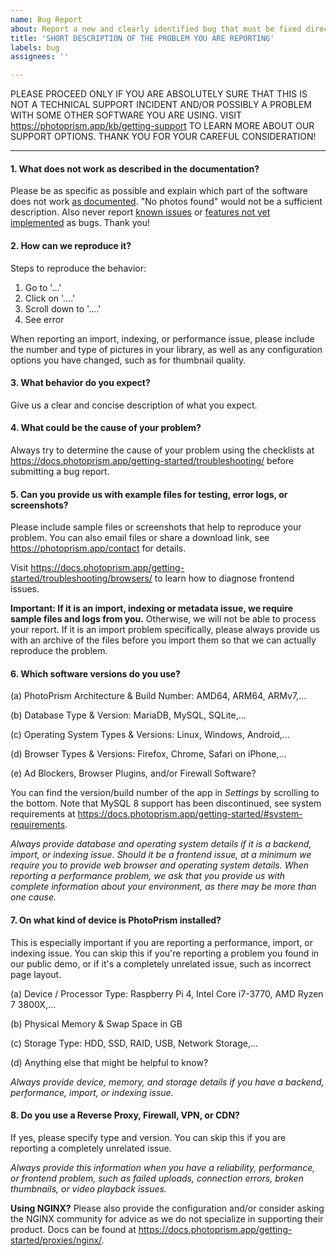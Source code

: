 ```yaml
---
name: Bug Report
about: Report a new and clearly identified bug that must be fixed directly in the application
title: 'SHORT DESCRIPTION OF THE PROBLEM YOU ARE REPORTING'
labels: bug
assignees: ''

---
```


PLEASE PROCEED ONLY IF YOU ARE ABSOLUTELY SURE THAT THIS IS NOT A TECHNICAL SUPPORT INCIDENT AND/OR POSSIBLY A PROBLEM WITH SOME OTHER SOFTWARE YOU ARE USING. VISIT <https://photoprism.app/kb/getting-support> TO LEARN MORE ABOUT OUR SUPPORT OPTIONS. THANK YOU FOR YOUR CAREFUL CONSIDERATION!

---------------------------------------------------------------------------

#### 1. What does not work as described in the documentation?

Please be as specific as possible and explain which part of the software does not work [as documented](https://docs.photoprism.app/). "No photos found" would not be a sufficient description. Also never report [known issues](https://docs.photoprism.app/known-issues/) or [features not yet implemented](https://github.com/photoprism/photoprism/issues) as bugs. Thank you!

#### 2. How can we reproduce it?

Steps to reproduce the behavior:

1. Go to '...'
2. Click on '....'
3. Scroll down to '....'
4. See error

When reporting an import, indexing, or performance issue, please include the number and type of pictures in your library, as well as any configuration options you have changed, such as for thumbnail quality.

#### 3. What behavior do you expect?

Give us a clear and concise description of what you expect.

#### 4. What could be the cause of your problem?

Always try to determine the cause of your problem using the checklists at <https://docs.photoprism.app/getting-started/troubleshooting/> before submitting a bug report.

#### 5. Can you provide us with example files for testing, error logs, or screenshots?

Please include sample files or screenshots that help to reproduce your problem. You can also email files or share a download link, see <https://photoprism.app/contact> for details.

Visit <https://docs.photoprism.app/getting-started/troubleshooting/browsers/> to learn how to diagnose frontend issues.

**Important: If it is an import, indexing or metadata issue, we require sample files and logs from you.** Otherwise, we will not be able to process your report. If it is an import problem specifically, please always provide us with an archive of the files before you import them so that we can actually reproduce the problem.

#### 6. Which software versions do you use?

(a) PhotoPrism Architecture & Build Number: AMD64, ARM64, ARMv7,...

(b) Database Type & Version: MariaDB, MySQL, SQLite,...

(c) Operating System Types & Versions: Linux, Windows, Android,...

(d) Browser Types & Versions: Firefox, Chrome, Safari on iPhone,...

(e) Ad Blockers, Browser Plugins, and/or Firewall Software?

You can find the version/build number of the app in *Settings* by scrolling to the bottom. Note that MySQL 8 support has been discontinued, see system requirements at <https://docs.photoprism.app/getting-started/#system-requirements>.

*Always provide database and operating system details if it is a backend, import, or indexing issue. Should it be a frontend issue, at a minimum we require you to provide web browser and operating system details. When reporting a performance problem, we ask that you provide us with complete information about your environment, as there may be more than one cause.*

#### 7. On what kind of device is PhotoPrism installed?

This is especially important if you are reporting a performance, import, or indexing issue. You can skip this if you're reporting a problem you found in our public demo, or if it's a completely unrelated issue, such as incorrect page layout.

(a) Device / Processor Type: Raspberry Pi 4, Intel Core i7-3770, AMD Ryzen 7 3800X,...

(b) Physical Memory & Swap Space in GB

(c) Storage Type: HDD, SSD, RAID, USB, Network Storage,...

(d) Anything else that might be helpful to know?

*Always provide device, memory, and storage details if you have a backend, performance, import, or indexing issue.*

#### 8. Do you use a Reverse Proxy, Firewall, VPN, or CDN?

If yes, please specify type and version. You can skip this if you are reporting a completely unrelated issue.

*Always provide this information when you have a reliability, performance, or frontend problem, such as failed uploads, connection errors, broken thumbnails, or video playback issues.*

**Using NGINX?** Please also provide the configuration and/or consider asking the NGINX community for advice as we do not specialize in supporting their product. Docs can be found at <https://docs.photoprism.app/getting-started/proxies/nginx/>.